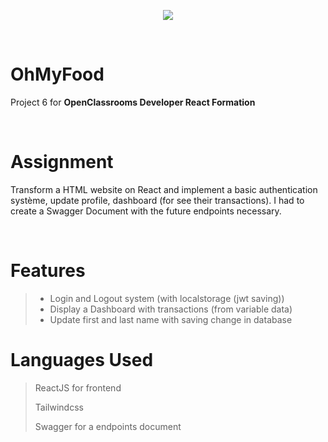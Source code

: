 <p align="center"><img src="https://user.oc-static.com/upload/2020/08/14/1597410191519_image2.png"></img></p>

<br>

# OhMyFood

Project 6 for **OpenClassrooms Developer React Formation**

<br>

# Assignment

Transform a HTML website on React and implement a basic authentication système, update profile, dashboard (for see their transactions). I had to create a Swagger Document with the future endpoints necessary.

<br>

# Features

>   - Login and Logout system (with localstorage (jwt saving))
>   - Display a Dashboard with transactions (from variable data)
>   - Update first and last name with saving change in database

# Languages Used

> ReactJS for frontend
>
> Tailwindcss
>
> Swagger for a endpoints document
